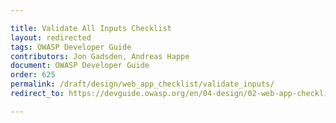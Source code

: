 ```yaml
---

title: Validate All Inputs Checklist
layout: redirected
tags: OWASP Developer Guide
contributors: Jon Gadsden, Andreas Happe
document: OWASP Developer Guide
order: 625
permalink: /draft/design/web_app_checklist/validate_inputs/
redirect_to: https://devguide.owasp.org/en/04-design/02-web-app-checklist/05-validate-inputs/

---
```

